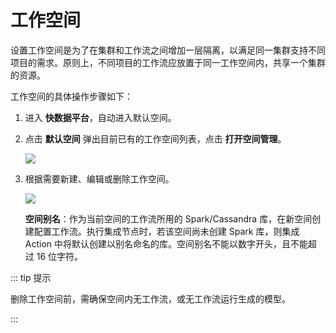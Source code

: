 # 工作空间

设置工作空间是为了在集群和工作流之间增加一层隔离，以满足同一集群支持不同项目的需求。原则上，不同项目的工作流应放置于同一工作空间内，共享一个集群的资源。

工作空间的具体操作步骤如下：

1. 进入 **快数据平台**，自动进入默认空间。

2. 点击 **默认空间** 弹出目前已有的工作空间列表，点击 **打开空间管理**。

   ![](http://terminus-paas.oss-cn-hangzhou.aliyuncs.com/paas-doc/2022/02/15/fa3ac816-c90f-4401-af11-332f34cc946f.png)

3. 根据需要新建、编辑或删除工作空间。

   ![](https://terminus-paas.oss-cn-hangzhou.aliyuncs.com/paas-doc/2021/08/05/4260541e-134a-416d-bcda-33dfb1af79ce.png)

   **空间别名**：作为当前空间的工作流所用的 Spark/Cassandra 库，在新空间创建配置工作流。执行集成节点时，若该空间尚未创建 Spark 库，则集成 Action 中将默认创建以别名命名的库。空间别名不能以数字开头，且不能超过 16 位字符。

::: tip 提示

删除工作空间前，需确保空间内无工作流，或无工作流运行生成的模型。

:::
